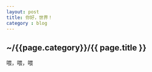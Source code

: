 ```yaml
---
layout: post
title: 你好，世界！
category : blog
---
```


<h2>~/{{page.category}}/{{ page.title }}</h2>

喂，喂，喂